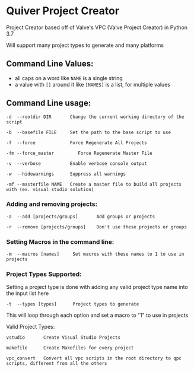# Quiver Project Creator

Project Creator based off of Valve's VPC (Valve Project Creator) in Python 3.7

Will support many project types to generate and many platforms

## Command Line Values:
 - all caps on a word like `NAME` is a single string
 - a value with `[]` around it like `[NAMES]` is a list, for multiple values

## Command Line usage:

```
-d  --rootdir DIR       Change the current working directory of the script

-b  --basefile FILE     Set the path to the base script to use

-f  --force             Force Regenerate All Projects

-fm --force_master 		   Force Regenerate Master File

-v  --verbose           Enable verbose console output

-w  --hidewarnings      Suppress all warnings

-mf --masterfile NAME   Create a master file to build all projects with (ex. visual studio solution)
```

### Adding and removing projects:

```
-a  --add [projects/groups]       Add groups or projects

-r  --remove [projects/groups]    Don't use these projects or groups
```

### Setting Macros in the command line:

```
-m  --macros [names]     Set macros with these names to 1 to use in projects
```

### Project Types Supported:

Setting a project type is done with adding any valid project type name into the input list here

```
-t  --types [types]      Project types to generate
```

This will loop through each option and set a macro to "1" to use in projects

Valid Project Types:

```
vstudio       Create Visual Studio Projects

makefile      Create Makefiles for every project

vpc_convert   Convert all vpc scripts in the root directory to qpc scripts, different from all the others
```
